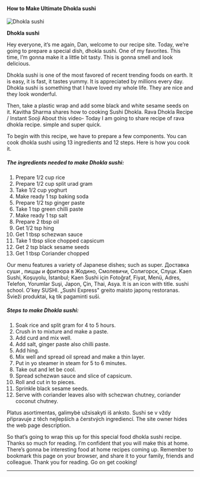             

#### How to Make Ultimate Dhokla sushi

![Dhokla sushi](https://img-global.cpcdn.com/recipes/042b06432f5740d9/751x532cq70/dhokla-sushi-recipe-main-photo.jpg)

**Dhokla sushi**

Hey everyone, it’s me again, Dan, welcome to our recipe site. Today, we’re going to prepare a special dish, dhokla sushi. One of my favorites. This time, I’m gonna make it a little bit tasty. This is gonna smell and look delicious.

Dhokla sushi is one of the most favored of recent trending foods on earth. It is easy, it is fast, it tastes yummy. It is appreciated by millions every day. Dhokla sushi is something that I have loved my whole life. They are nice and they look wonderful.

Then, take a plastic wrap and add some black and white sesame seeds on it. Kavitha Sharma shares how to cooking Sushi Dhokla. Rava Dhokla Recipe / Instant Sooji About this video- Today I am going to share recipe of rava dhokla recipe. simple and super quick.

To begin with this recipe, we have to prepare a few components. You can cook dhokla sushi using 13 ingredients and 12 steps. Here is how you cook it.

##### The ingredients needed to make Dhokla sushi:

1.  Prepare 1/2 cup rice
2.  Prepare 1/2 cup split urad gram
3.  Take 1/2 cup yoghurt
4.  Make ready 1 tsp baking soda
5.  Prepare 1/2 tsp ginger paste
6.  Take 1 tsp green chilli paste
7.  Make ready 1 tsp salt
8.  Prepare 2 tbsp oil
9.  Get 1/2 tsp hing
10.  Get 1 tbsp schezwan sauce
11.  Take 1 tbsp slice chopped capsicum
12.  Get 2 tsp black sesame seeds
13.  Get 1 tbsp Coriander chopped

Our menu features a variety of Japanese dishes; such as super. Доставка суши , пиццы и фритюра в Жодино, Смолевичи, Солигорск, Слуцк. Kaen Sushi, Koşuyolu, İstanbul; Kaen Sushi için Fotoğraf, Fiyat, Menü, Adres, Telefon, Yorumlar Suşi, Japon, Çin, Thai, Asya. It is an icon with title. sushi school. O'key SUSHI. „Sushi Express" greito maisto japonų restoranas. Švieži produktai, ką tik pagaminti suši.

##### Steps to make Dhokla sushi:

1.  Soak rice and split gram for 4 to 5 hours.
2.  Crush in to mixture and make a paste.
3.  Add curd and mix well.
4.  Add salt, ginger paste also chilli paste.
5.  Add hing.
6.  Mix well and spread oil spread and make a thin layer.
7.  Put in yo steamer in steam for 5 to 6 minutes.
8.  Take out and let be cool.
9.  Spread schezwan sauce and slice of capsicum.
10.  Roll and cut in to pieces.
11.  Sprinkle black sesame seeds.
12.  Serve with coriander leaves also with schezwan chutney, coriander coconut chutney.

Platus asortimentas, galimybė užsisakyti iš anksto. Sushi se v vždy připravuje z těch nejlepších a čerstvých ingrediencí. The site owner hides the web page description.

So that’s going to wrap this up for this special food dhokla sushi recipe. Thanks so much for reading. I’m confident that you will make this at home. There’s gonna be interesting food at home recipes coming up. Remember to bookmark this page on your browser, and share it to your family, friends and colleague. Thank you for reading. Go on get cooking!

* * *